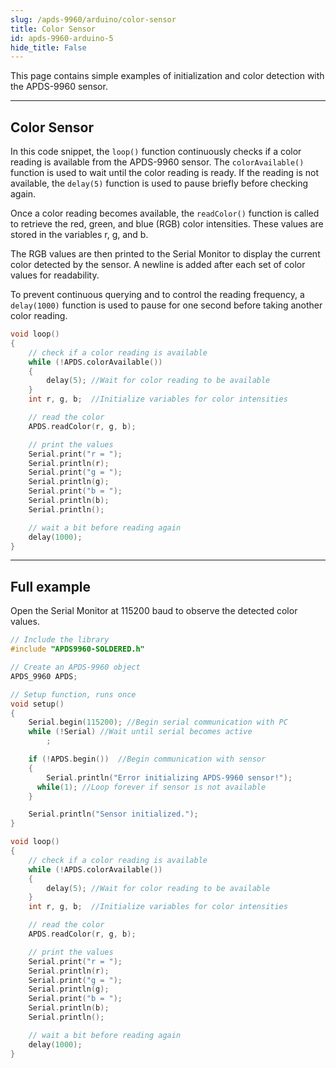 ```yaml
---
slug: /apds-9960/arduino/color-sensor
title: Color Sensor
id: apds-9960-arduino-5
hide_title: False
---
```


This page contains simple examples of initialization and color detection with the APDS-9960 sensor.

---

## Color Sensor

In this code snippet, the `loop()` function continuously checks if a color reading is available from the APDS-9960 sensor. The `colorAvailable()` function is used to wait until the color reading is ready. If the reading is not available, the `delay(5)` function is used to pause briefly before checking again.

Once a color reading becomes available, the `readColor()` function is called to retrieve the red, green, and blue (RGB) color intensities. These values are stored in the variables r, g, and b.

The RGB values are then printed to the Serial Monitor to display the current color detected by the sensor. A newline is added after each set of color values for readability.

To prevent continuous querying and to control the reading frequency, a `delay(1000)` function is used to pause for one second before taking another color reading.

```cpp
void loop()
{
    // check if a color reading is available
    while (!APDS.colorAvailable())
    {
        delay(5); //Wait for color reading to be available
    }
    int r, g, b;  //Initialize variables for color intensities

    // read the color
    APDS.readColor(r, g, b);

    // print the values
    Serial.print("r = ");
    Serial.println(r);
    Serial.print("g = ");
    Serial.println(g);
    Serial.print("b = ");
    Serial.println(b);
    Serial.println();

    // wait a bit before reading again
    delay(1000);
}
```

<FunctionDocumentation
  functionName="APDS.colorAvailable()"
  description="Enables the color sensor and verifies the sensor's status."
  returnDescription="An integer: 1 if color data is available, 0 otherwise."
  parameters={[]}
/>

<FunctionDocumentation
  functionName="APDS.readColor()"
  description="Reads color data (clear, red, green, and blue) from the APDS9960 sensor and stores the values in references."
  returnDescription="True if the data is successfully read and false if an error occurs, setting the color values to -1 in case of failure."
  parameters={[]}
/>

---

## Full example

Open the Serial Monitor at 115200 baud to observe the detected color values.

```cpp
// Include the library
#include "APDS9960-SOLDERED.h"

// Create an APDS-9960 object
APDS_9960 APDS;

// Setup function, runs once
void setup()
{
    Serial.begin(115200); //Begin serial communication with PC
    while (!Serial) //Wait until serial becomes active
        ;

    if (!APDS.begin())  //Begin communication with sensor
    {
        Serial.println("Error initializing APDS-9960 sensor!");
      while(1); //Loop forever if sensor is not available
    }

    Serial.println("Sensor initialized.");
}

void loop()
{
    // check if a color reading is available
    while (!APDS.colorAvailable())
    {
        delay(5); //Wait for color reading to be available
    }
    int r, g, b;  //Initialize variables for color intensities

    // read the color
    APDS.readColor(r, g, b);

    // print the values
    Serial.print("r = ");
    Serial.println(r);
    Serial.print("g = ");
    Serial.println(g);
    Serial.print("b = ");
    Serial.println(b);
    Serial.println();

    // wait a bit before reading again
    delay(1000);
}
```

<CenteredImage src="/img/apds-9960/apds9960_color.png" alt="Serial Monitor" caption="Color Sensor Serial Monitor output"/>

<QuickLink 
  title="ColorSensor.ino" 
  description="Example file for using the APDS-9960 sensor with easyC/Qwiic/I2C"
  url="https://github.com/SolderedElectronics/Soldered-APDS9960-Light-Gesture-Color-Sensor-Arduino-Library/blob/main/examples/ColorSensor/ColorSensor.ino" 
/>